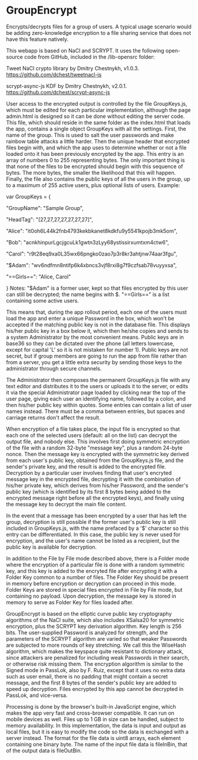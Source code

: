 # GroupEncrypt
Encrypts/decrypts files for a group of users. A typical usage scenario would be adding zero-knowledge encryption to a file sharing service that does not have this feature natively.

This webapp is based on NaCl and SCRYPT. It uses the following open-source code from GitHub, included in the /lib-opensrc folder:

Tweet NaCl crypto library by Dmitry Chestnykh, v1.0.3. https://github.com/dchest/tweetnacl-js

scrypt-async-js KDF by Dmitry Chestnykh, v2.0.1. https://github.com/dchest/scrypt-async-js

User access to the encrypted output is controlled by the file GroupKeys.js, which must be edited for each particular implementation, although the page admin.html is designed so it can be done without editing the server code. This file, which should reside in the same folder as the index.html that loads the app, contains a single object GroupKeys with all the settings. First, the name of the group. This is used to salt the user passwords and make rainbow table attacks a little harder. Then the unique header that encrypted files begin with, and which the app uses to determine whether or not a file loaded onto it has been previously encrypted by the app. This entry is an array of numbers 0 to 255 representing bytes. The only important thing is that none of the files to be encrypted should begin with this sequence of bytes. The more bytes, the smaller the likelihood that this will happen. Finally, the file also contains the public keys of all the users in the group, up to a maximum of 255 active users, plus optional lists of users. Example:

var GroupKeys = {

"GroupName": "Sample Group",

"HeadTag": "[27,27,27,27,27,27,27]",

"Alice":
"it0oh6L44k2fnb4793kekbkanet8kdkfu9y5541kpojb3mk5om",

"Bob":
"acnkhinpurLgcjgcuLk1gwtn3zLyy68ystissirxumtxm4ctw6",

"Carol":
"r9t28eq9xa0L35wx66pngko0zao7p3r8kr3ahtjnw74aar3fgu",

"$Adam":
"wv6ndfmn8ntifp6k4xbncs3vjf8rxi8g7f9czfsab78vuyyxsa",

"==Girls==":
"Alice, Carol"

}
Notes: "$Adam" is a former user, kept so that files encrypted by this user can still be decrypted; the name begins with $. "==Girls==" is a list containing some active users.

This means that, during the app rollout period, each one of the users must load the app and enter a unique Password in the box, which won't be accepted if the matching public key is not in the database file. This displays his/her public key in a box below it, which then he/she copies and sends to a system Administrator by the most convenient means. Public keys are in base36 so they can be dictated over the phone (all letters lowercase, except for capital 'L' so it is not mistaken for number 1). Public keys are not secret, but if group members are going to run the app from file rather than from a server, you get a little extra security by sending those keys to the administrator through secure channels.

The Administrator then composes the permanent GroupKeys.js file with any text editor and distributes it to the users or uploads it to the server, or edits it via the special Administrator page loaded by clicking near the top of the user page, giving each user an identifying name, followed by a colon, and then his/her public key within quotes. Some entries can contain a list of user names instead. There must be a comma between entries, but spaces and carriage returns don't affect the result.

When encryption of a file takes place, the input file is encrypted so that each one of the selected users (default: all on the list) can decrypt the output file, and nobody else. This involves first doing symmetric encryption of the file with a random 32-byte "message key", plus a random 24-byte nonce. Then the message key is encrypted with the symmetric key derived from each user's public key, obtained from the GroupKeys.js file, and the sender's private key, and the result is added to the encrypted file. Decryption by a particular user involves finding that user's encryted message key in the encrypted file, decrypting it with the combination of his/her private key, which derives from his/her Password, and the sender's public key (which is identified by its first 8 bytes being added to the encrypted message right before all the encrypted keys), and finally using the message key to decrypt the main file content.

In the event that a message has been encrypted by a user that has left the group, decryption is still possible if the former user's public key is still included in GroupKeys.js, with the name prefaced by a '$' character so this entry can be differentiated. In this case, the public key is never used for encryption, and the user's name cannot be listed as a recipient, but the public key is available for decryption.

In addition to the File by File mode described above, there is a Folder mode where the encryption of a particular file is done with a random symmetric key, and this key is added to the encryted file after encrypting it with a Folder Key common to a number of files. The Folder Key should be present in memory before encryption or decryption can proceed in this mode. Folder Keys are stored in special files encrypted in File by File mode, but containing no payload. Upon decryption, the message key is stored in memory to serve as Folder Key for files loaded after.

GroupEncrypt is based on the elliptic curve public key cryptography algorithms of the NaCl suite, which also includes XSalsa20 for symmetric encryption, plus the SCRYPT key derivation algorithm. Key length is 256 bits. The user-supplied Password is analyzed for strength, and the parameters of the SCRYPT algorithm are varied so that weaker Passwords are subjected to more rounds of key stretching. We call this the WiseHash algorithm, which makes the keyspace quite resistant to dictionary attack, since attackers are penalized for including weak Passwords in their search, or otherwise risk missing them. The encryption algorithm is similar to the Signed mode in PassLok, also by F. Ruiz, except that it uses no extra data such as user email, there is no padding that might contain a secret message, and the first 8 bytes of the sender's public key are added to speed up decryption. Files encrypted by this app cannot be decrypted in PassLok, and vice-versa.

Processing is done by the browser's built-in JavaScript engine, which makes the app very fast and cross-browser compatible. It can run on mobile devices as well. Files up to 1 GB in size can be handled, subject to memory availability. In this implementation, the data is input and output as local files, but it is easy to modify the code so the data is exchanged with a server instead. The format for the file data is uint8 arrays, each element containing one binary byte. The name of the input file data is fileInBin, that of the output data is fileOutBin.
